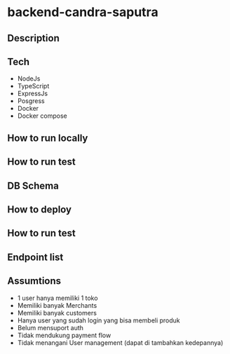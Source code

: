 # backend-candra-saputra

## Description

## Tech
- NodeJs
- TypeScript
- ExpressJs
- Posgress
- Docker
- Docker compose

## How to run locally

## How to run test

## DB Schema

## How to deploy

## How to run test

## Endpoint list

## Assumtions
- 1 user hanya memiliki 1 toko
- Memiliki banyak Merchants
- Memiliki banyak customers
- Hanya user yang sudah login yang bisa membeli produk
- Belum mensuport auth
- Tidak mendukung payment flow
- Tidak menangani User management (dapat di tambahkan kedepannya)